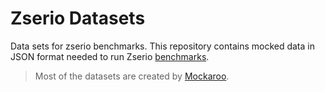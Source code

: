 # Zserio Datasets

Data sets for zserio benchmarks. This repository contains mocked data in JSON format needed to run
Zserio [benchmarks](https://github.com/ndsev/zserio/tree/master/benchmarks).

> Most of the datasets are created by [Mockaroo](https://mockaroo.com/).
